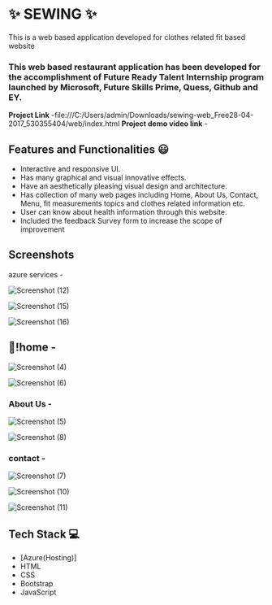 # ✨ SEWING  ✨

This is a web based application developed for clothes related fit based website

### This web based restaurant application has been developed for the accomplishment of Future Ready Talent Internship program launched by Microsoft, Future Skills Prime, Quess, Github and EY.


**Project Link** -file:///C:/Users/admin/Downloads/sewing-web_Free28-04-2017_530355404/web/index.html
**Project demo video link** -

## Features and Functionalities 😃

- Interactive and responsive UI.
- Has many graphical and visual innovative effects.
- Have an aesthetically pleasing visual design and architecture.
- Has collection of many web pages including Home, About Us, Contact, Menu, fit measurements topics and clothes related information etc.
- User can know about health information through this website.
- Included the feedback Survey form to increase the scope of improvement 

## Screenshots
azure services -


![Screenshot (12)](https://user-images.githubusercontent.com/123193336/214100373-d4fbf809-53c4-4e41-b116-a2d35d594fcc.png)



![Screenshot (15)](https://user-images.githubusercontent.com/123193336/214100408-7596d2e9-a4a3-45f5-9a34-8044526acc26.png)



![Screenshot (16)](https://user-images.githubusercontent.com/123193336/214100444-db67f514-e930-429a-965e-e3266d67c2bf.png)





## 📸!home -
![Screenshot (4)](https://user-images.githubusercontent.com/123193336/214096539-7c06c449-fea3-44f1-bb9c-83d9d68b245e.png)



   
![Screenshot (6)](https://user-images.githubusercontent.com/123193336/214096653-e98c2199-2676-47a6-90ef-b7c22191db1e.png)

### About Us -

![Screenshot (5)](https://user-images.githubusercontent.com/123193336/214096601-412b02d9-6c32-466e-9441-0ea7d992884e.png)


![Screenshot (8)](https://user-images.githubusercontent.com/123193336/214096756-3bc764ac-1aba-404f-a5b2-dc2a5fdd9b64.png)

### contact -
![Screenshot (7)](https://user-images.githubusercontent.com/123193336/214096691-a8b2fbc9-93f7-45bf-89e7-ff52f1b854ca.png)

![Screenshot (10)](https://user-images.githubusercontent.com/123193336/214096838-94569fd2-6c21-434e-b7fb-8c33d9ff5b7a.png)

![Screenshot (11)](https://user-images.githubusercontent.com/123193336/214096867-407e4e9c-b1b7-4a92-8adf-ac24ec688b14.png)

## Tech Stack 💻

- [Azure(Hosting)]
- HTML
- CSS
- Bootstrap
- JavaScript
